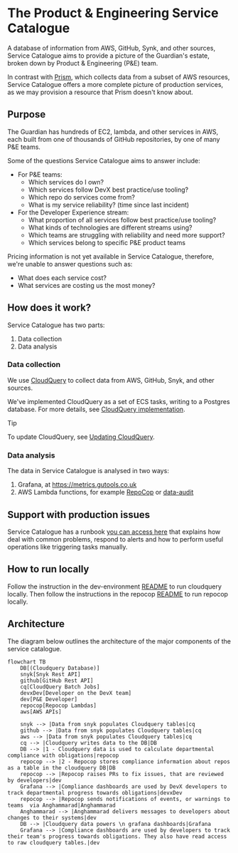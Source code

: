 # The Product & Engineering Service Catalogue

A database of information from AWS, GitHub, Synk, and other sources,
Service Catalogue aims to provide a picture of the Guardian's estate,
broken down by Product & Engineering (P&E) team.

In contrast with [Prism](https://github.com/guardian/prism), which collects data
from a subset of AWS resources, Service Catalogue offers a more complete picture
of production services, as we may provision a resource that Prism doesn't know
about.

## Purpose

The Guardian has hundreds of EC2, lambda, and other services in AWS,
each built from one of thousands of GitHub repositories,
by one of many P&E teams.

Some of the questions Service Catalogue aims to answer include:

- For P&E teams:
  - Which services do I own?
  - Which services follow DevX best practice/use tooling?
  - Which repo do services come from?
  - What is my service reliability? (time since last incident)
- For the Developer Experience stream:
  - What proportion of all services follow best practice/use tooling?
  - What kinds of technologies are different streams using?
  - Which teams are struggling with reliability and need more support?
  - Which services belong to specific P&E product teams

Pricing information is not yet available in Service Catalogue,
therefore, we're unable to answer questions such as:

- What does each service cost?
- What services are costing us the most money?

## How does it work?

Service Catalogue has two parts:

1. Data collection
2. Data analysis

### Data collection

We use [CloudQuery](https://www.cloudquery.io/) to collect data from AWS, GitHub, Snyk, and other sources.

We've implemented CloudQuery as a set of ECS tasks, writing to a Postgres database.
For more details, see [CloudQuery implementation](docs/cloudquery-implementation.md).

> [!TIP]
> To update CloudQuery, see [Updating CloudQuery](docs/updating-cloudquery.md).

### Data analysis

The data in Service Catalogue is analysed in two ways:

1. Grafana, at https://metrics.gutools.co.uk
2. AWS Lambda functions, for example [RepoCop](packages/repocop) or [data-audit](packages/data-audit)

## Support with production issues

Service Catalogue has a runbook [you can access here](https://docs.google.com/document/d/18Z6P5GuIURMLta1B_1_usnZTPJ0l4Ho_lsplH2HDemM)
that explains how deal with common problems, respond to alerts and how to perform useful operations like triggering tasks manually.

## How to run locally

Follow the instruction in the dev-environment [README](packages/dev-environment/README.md) to run cloudquery locally.
Then follow the instructions in the repocop [README](packages/repocop/README.md) to run repocop locally.

## Architecture

The diagram below outlines the architecture of the major components of the service catalogue.

```mermaid
flowchart TB
    DB[(Cloudquery Database)]
    snyk[Snyk Rest API]
    github[GitHub Rest API]
    cq[CloudQuery Batch Jobs]
    devxDev[Developer on the DevX team]
    dev[P&E Developer]
    repocop[Repocop Lambdas]
    aws[AWS APIs]
    
    snyk --> |Data from snyk populates Cloudquery tables|cq
    github --> |Data from snyk populates Cloudquery tables|cq
    aws --> |Data from snyk populates Cloudquery tables|cq
    cq --> |Cloudquery writes data to the DB|DB
    DB --> |1 - Cloudquery data is used to calculate departmental compliance with obligations|repocop
    repocop --> |2 - Repocop stores compliance information about repos as a table in the cloudquery DB|DB
    repocop --> |Repocop raises PRs to fix issues, that are reviewed by developers|dev
    Grafana --> |Compliance dashboards are used by DevX developers to track departmental progress towards obligations|devxDev
    repocop --> |Repocop sends notifications of events, or warnings to teams  via Anghammarad|Anghammarad
    Anghammarad --> |Anghammarad delivers messages to developers about changes to their systems|dev
    DB --> |Cloudquery data powers \n grafana dashboards|Grafana
    Grafana --> |Compliance dashboards are used by developers to track their team's progress towards obligations. They also have read access to raw cloudquery tables.|dev
```
